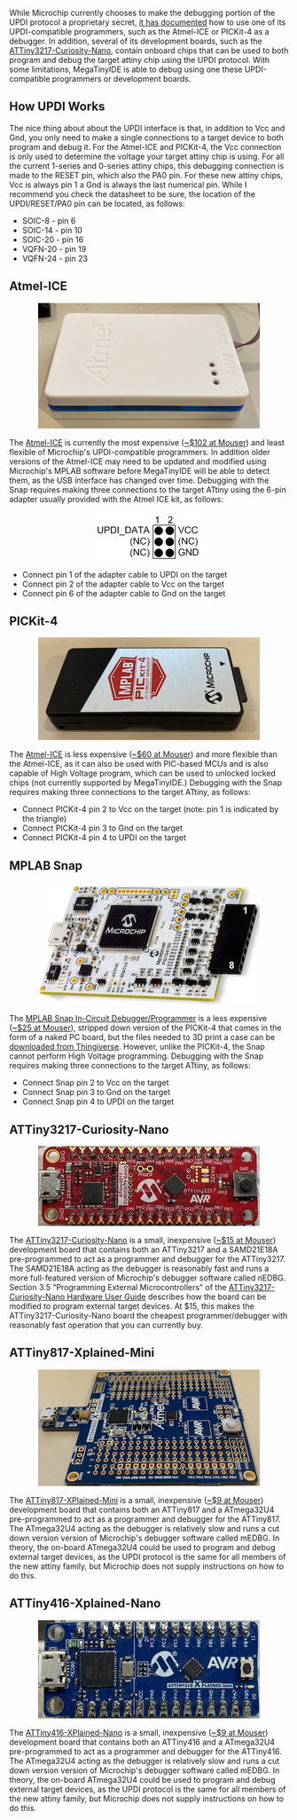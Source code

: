 While Microchip currently chooses to make the debugging portion of the UPDI protocol a proprietary secret, [it has documented](http://ww1.microchip.com/downloads/en/DeviceDoc/50002630A.pdf) how to use one of its UPDI-compatible programmers, such as the Atmel-ICE or PICKit-4 as a debugger.  In addition, several of its development boards, such as the [ATTiny3217-Curiosity-Nano](https://www.microchip.com/DevelopmentTools/ProductDetails/PartNO/EV50J96A), contain onboard chips that can be used to both program and debug the target attiny chip using the UPDI protocol.  With some limitations, MegaTinyIDE is able to debug using one these UPDI-compatible programmers or development boards.

## How UPDI Works

The nice thing about about the UPDI interface is that, in addition to Vcc and Gnd, you only need to make a single connections to a target device to both program and debug it.  For the Atmel-ICE and PICKit-4, the Vcc connection is only used to determine the voltage your target attiny chip is using.  For all the current 1-series and 0-series attiny chips, this debugging connection is made to the RESET pin, which also the PA0 pin.  For these new attiny chips, Vcc is always pin 1 a Gnd is always the last numerical pin.  While I recommend you check the datasheet to be sure, the location of the UPDI/RESET/PA0 pin can be located, as follows:

  - SOIC-8  - pin 6
  - SOIC-14 - pin 10
  - SOIC-20 - pin 16
  - VQFN-20 - pin 19
  - VQFN-24 - pin 23

## Atmel-ICE<a name='Atmel-ICE'></a>

<p align="center"><img src="images/Atmel-ICE.png"></p>

The [Atmel-ICE](https://www.microchip.com/DevelopmentTools/ProductDetails/ATATMEL-ICE) is currently the most expensive ([~$102 at Mouser](https://www.mouser.com/ProductDetail/Microchip-Technology-Atmel/ATATMEL-ICE-BASIC?qs=KLFHFgXTQiAG498QgmqIdw%3D%3D)) and least flexible of Microchip's UPDI-compatible programmers.  In addition older versions of the Atmel-ICE may need to be updated and modified using Microchip's MPLAB software before MegaTinyIDE will be able to detect them, as the USB interface has changed over time.  Debugging with the Snap requires making three connections to the target ATtiny using the 6-pin adapter usually provided with the Atmel ICE kit, as follows:

<p align="center"><img src="images/Adapter.png"></p>

  - Connect pin 1 of the adapter cable to UPDI on the target
  - Connect pin 2 of the adapter cable to Vcc on the target
  - Connect pin 6 of the adapter cable to Gnd on the target

## PICKit-4<a name='PICKit-4'></a>

<p align="center"><img src="images/PICKit-4.png"></p>

The [Atmel-ICE](https://www.microchip.com/DevelopmentTools/ProductDetails/ATATMEL-ICE) is less expensive ([~$60 at Mouser](https://www.mouser.com/ProductDetail/Microchip-Technology/PG164140?qs=sGAEpiMZZMu3sxpa5v1qrvyz3TtLhlhta1L5sRADGIM%3D)) and more flexible than the Atmel-ICE, as it can also be used with PIC-based MCUs and is also capable of High Voltage program, which can be used to unlocked locked chips (not currently supported by MegaTinyIDE.)  Debugging with the Snap requires making three connections to the target ATtiny, as follows:

  - Connect PICKit-4 pin 2 to Vcc on the target (note: pin 1 is indicated by the triangle)
  - Connect PICKit-4 pin 3 to Gnd on the target
  - Connect PICKit-4 pin 4 to UPDI on the target

## MPLAB Snap<a name='Snap'></a>

<p align="center"><img src="images/Snap.png"></p>

The [MPLAB Snap In-Circuit Debugger/Programmer](https://www.microchip.com/developmenttools/ProductDetails/PartNO/PG164100) is a less expensive ([~$25 at Mouser](https://www.mouser.com/ProductDetail/Microchip-Technology/PG164100?qs=w%2Fv1CP2dgqoaLDDBjfzhMQ%3D%3D)), stripped down version of the PICKit-4 that comes in the form of a naked PC board, but the files needed to 3D print a case can be [downloaded from Thingiverse](https://www.thingiverse.com/thing:3074301).  However, unlike the PICKit-4, the Snap cannot perform High Voltage programming.  Debugging with the Snap requires making three connections to the target ATtiny, as follows:

  - Connect Snap pin 2 to Vcc on the target
  - Connect Snap pin 3 to Gnd on the target
  - Connect Snap pin 4 to UPDI on the target

## ATTiny3217-Curiosity-Nano<a name='3217Nano'></a>

<p align="center"><img src="images/3217Nano.png"></p>

The [ATTiny3217-Curiosity-Nano](https://www.microchip.com/DevelopmentTools/ProductDetails/PartNO/EV50J96A) is a small, inexpensive ([~$15 at Mouser](https://www.mouser.com/ProductDetail/Microchip-Technology/EV50J96A?qs=OlC7AqGiEDlhXXlje7rJaw%3D%3D)) development board that contains both an ATTiny3217 and a SAMD21E18A pre-programmed to act as a programmer and debugger for the ATTiny3217.  The SAMD21E18A acting as the debugger is reasonably fast and runs a more full-featured version of Microchip's debugger software called nEDBG.  Section 3.5 "Programming External Microcontrollers" of the [ATTiny3217-Curiosity-Nano Hardware User Guide](http://ww1.microchip.com/downloads/en/DeviceDoc/40002193A.pdf) describes how the board can be modified to program external target devices.  At $15, this makes the ATTiny3217-Curiosity-Nano board the cheapest programmer/debugger with reasonably fast operation that you can currently buy.


## ATTiny817-Xplained-Mini<a name='817Mini'></a>

<p align="center"><img src="images/817Mini.png"></p>

The [ATTiny817-XPlained-Mini](https://www.microchip.com/developmenttools/ProductDetails/attiny817-xmini) is a small, inexpensive ([~$9 at Mouser](https://www.mouser.com/ProductDetail/Microchip-Technology-Atmel/ATTINY817-XMINI?qs=4HkvMi8iULuSEeBz6fjmlQ%3D%3D)) development board that contains both an ATTiny817 and a ATmega32U4 pre-programmed to act as a programmer and debugger for the ATTiny817.  The ATmega32U4 acting as the debugger is relatively slow and runs a cut down version version of Microchip's debugger software called mEDBG.  In theory, the on-board ATmega32U4 could be used to program and debug external target devices, as the UPDI protocol is the same for all members of the new attiny family, but Microchip does not supply instructions on how to do this.


## ATTiny416-Xplained-Nano<a name='416Nano'></a>

<p align="center"><img src="images/416Nano.png"></p>

The [ATTiny416-XPlained-Nano](https://www.microchip.com/developmenttools/ProductDetails/attiny817-xmini) is a small, inexpensive ([~$9 at Mouser](https://www.mouser.com/ProductDetail/Microchip-Technology-Atmel/ATTINY416-XNANO?qs=1mbolxNpo8fQGr9Vr3B9Wg%3D%3D)) development board that contains both an ATTiny416 and a ATmega32U4 pre-programmed to act as a programmer and debugger for the ATTiny416.  The ATmega32U4 acting as the debugger is relatively slow and runs a cut down version version of Microchip's debugger software called mEDBG.  In theory, the on-board ATmega32U4 could be used to program and debug external target devices, as the UPDI protocol is the same for all members of the new attiny family, but Microchip does not supply instructions on how to do this.
